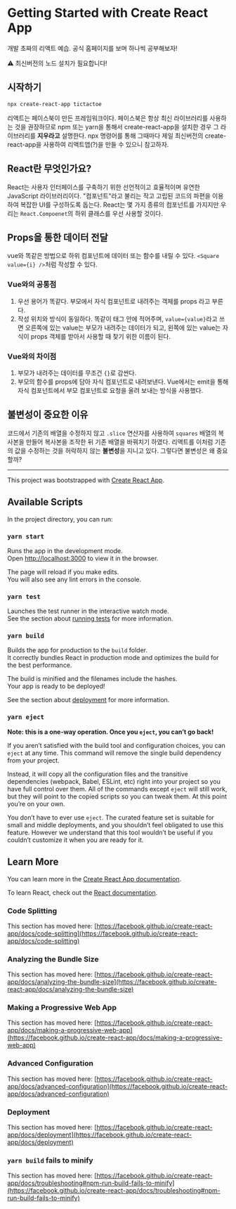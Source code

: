 # Getting Started with Create React App

개발 초짜의 리액트 예습. 공식 홈페이지를 보며 하나씩 공부해보자!

⚠️ 최신버전의 노드 설치가 필요합니다!

## 시작하기

```
npx create-react-app tictactoe
```

리액트는 페이스북이 만든 프레임워크이다. 페이스북은 항상 최신 라이브러리를 사용하는 것을 권장하므로 npm 또는 yarn을 통해서 create-react-app을 설치한 경우 그 라이브러리를 **지우라고** 설명한다. npx 명령어를 통해 그때마다 제일 최신버전의 create-react-app을 사용하여 리액트앱(?)을 만들 수 있으니 참고하자.

## React란 무엇인가요?

React는 사용자 인터페이스를 구축하기 위한 선언적이고 효율적이며 유연한 JavaScript 라이브러리이다. "컴포넌트"라고 불리는 작고 고립된 코드의 파편을 이용하여 복잡한 UI를 구성하도록 돕는다. React는 몇 가지 종류의 컴포넌트를 가지지만 우리는 `React.Compoenet`의 하위 클래스를 우선 사용할 것이다.

## Props을 통한 데이터 전달

vue와 똑같은 방법으로 하위 컴포넌트에 데이터 또는 함수를 내릴 수 있다.
`<Square value={i} />`처럼 작성할 수 있다.

### Vue와의 공통점
1. 우선 용어가 똑같다. 부모에서 자식 컴포넌트로 내려주는 객체를 props 라고 부른다.
2. 작성 위치와 방식이 동일하다. 똑같이 태그 안에 적어주며, `value={value}`라고 쓰면 오른쪽에 있는 value는 부모가 내려주는 데이터가 되고, 왼쪽에 있는 value는 자식이 props 객체를 받아서 사용할 때 찾기 위한 이름이 된다.

### Vue와의 차이점
1. 부모가 내려주는 데이터를 무조건 `{}`로 감싼다.
2. 부모의 함수를 props에 담아 자식 컴포넌트로 내려보낸다. Vue에서는 emit을 통해 자식 컴포넌트에서 부모 컴포넌트로 요청을 올려 보내는 방식을 사용했다.

## 불변성이 중요한 이유
코드에서 기존의 배열을 수정하지 않고 `.slice` 연산자를 사용하여 `squares` 배열의 복사본을 만들어 복사본을 조작한 뒤 기존 배열을 바꿔치기 하였다. 리액트를 이처럼 기존의 값을 수정하는 것을 허락하지 않는 **불변성**을 지니고 있다. 그렇다면 불변성은 왜 중요할까?

-----

This project was bootstrapped with [Create React App](https://github.com/facebook/create-react-app).

## Available Scripts

In the project directory, you can run:

### `yarn start`

Runs the app in the development mode.\
Open [http://localhost:3000](http://localhost:3000) to view it in the browser.

The page will reload if you make edits.\
You will also see any lint errors in the console.

### `yarn test`

Launches the test runner in the interactive watch mode.\
See the section about [running tests](https://facebook.github.io/create-react-app/docs/running-tests) for more information.

### `yarn build`

Builds the app for production to the `build` folder.\
It correctly bundles React in production mode and optimizes the build for the best performance.

The build is minified and the filenames include the hashes.\
Your app is ready to be deployed!

See the section about [deployment](https://facebook.github.io/create-react-app/docs/deployment) for more information.

### `yarn eject`

**Note: this is a one-way operation. Once you `eject`, you can’t go back!**

If you aren’t satisfied with the build tool and configuration choices, you can `eject` at any time. This command will remove the single build dependency from your project.

Instead, it will copy all the configuration files and the transitive dependencies (webpack, Babel, ESLint, etc) right into your project so you have full control over them. All of the commands except `eject` will still work, but they will point to the copied scripts so you can tweak them. At this point you’re on your own.

You don’t have to ever use `eject`. The curated feature set is suitable for small and middle deployments, and you shouldn’t feel obligated to use this feature. However we understand that this tool wouldn’t be useful if you couldn’t customize it when you are ready for it.

## Learn More

You can learn more in the [Create React App documentation](https://facebook.github.io/create-react-app/docs/getting-started).

To learn React, check out the [React documentation](https://reactjs.org/).

### Code Splitting

This section has moved here: [https://facebook.github.io/create-react-app/docs/code-splitting](https://facebook.github.io/create-react-app/docs/code-splitting)

### Analyzing the Bundle Size

This section has moved here: [https://facebook.github.io/create-react-app/docs/analyzing-the-bundle-size](https://facebook.github.io/create-react-app/docs/analyzing-the-bundle-size)

### Making a Progressive Web App

This section has moved here: [https://facebook.github.io/create-react-app/docs/making-a-progressive-web-app](https://facebook.github.io/create-react-app/docs/making-a-progressive-web-app)

### Advanced Configuration

This section has moved here: [https://facebook.github.io/create-react-app/docs/advanced-configuration](https://facebook.github.io/create-react-app/docs/advanced-configuration)

### Deployment

This section has moved here: [https://facebook.github.io/create-react-app/docs/deployment](https://facebook.github.io/create-react-app/docs/deployment)

### `yarn build` fails to minify

This section has moved here: [https://facebook.github.io/create-react-app/docs/troubleshooting#npm-run-build-fails-to-minify](https://facebook.github.io/create-react-app/docs/troubleshooting#npm-run-build-fails-to-minify)
